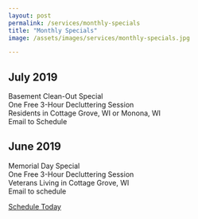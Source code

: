 ```yaml
---
layout: post
permalink: /services/monthly-specials
title: "Monthly Specials"
image: /assets/images/services/monthly-specials.jpg

---
```


## July 2019

Basement Clean-Out Special  
One Free 3-Hour Decluttering Session  
Residents in Cottage Grove, WI or Monona, WI  
Email to Schedule  

## June 2019
Memorial Day Special  
One Free 3-Hour Decluttering Session  
Veterans Living in Cottage Grove, WI  
Email to schedule  

<div class="button-container">
  <a href="{{site.url}}/services/#contact-form" class="button button--active">Schedule Today</a>
</div>
